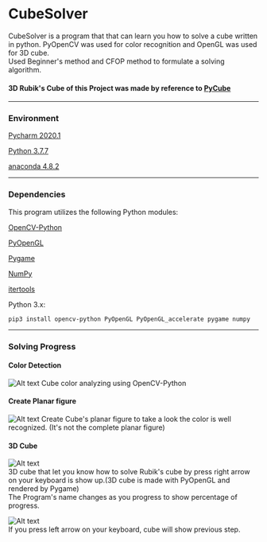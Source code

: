 # CubeSolver
CubeSolver is a program that that can learn you how to solve a cube written in python.
PyOpenCV was used for color recognition and OpenGL was used for 3D cube.   
Used Beginner's method and CFOP method to formulate a solving algorithm.


#### 3D Rubik's Cube of this Project was made by reference to [PyCube](https://github.com/mtking2/PyCube)

--------------------------------
### Environment

[Pycharm 2020.1](https://www.jetbrains.com/pycharm/)

[Python 3.7.7](https://www.python.org/)

[anaconda 4.8.2](https://www.anaconda.com)

--------------------------------

### Dependencies
This program utilizes the following Python modules:

[OpenCV-Python](https://github.com/opencv/opencv)

[PyOpenGL](https://github.com/mcfletch/pyopengl)

[Pygame](https://www.pygame.org/)

[NumPy](https://numpy.org/)

[itertools](https://pypi.org/project/more-itertools/)

Python 3.x:

```pip3 install opencv-python PyOpenGL PyOpenGL_accelerate pygame numpy ```

--------------------------------


### Solving Progress
#### Color Detection
![Alt text](https://github.com/hjm8377/CubeSolver/blob/master/resource/opencvcapture.png)
Cube color analyzing using OpenCV-Python

#### Create Planar figure
![Alt text](https://github.com/hjm8377/CubeSolver/blob/master/resource/opencvplanar.PNG)
Create Cube's planar figure to take a look the color is well recognized. (It's not the complete planar figure)

#### 3D Cube 
![Alt text](https://github.com/hjm8377/CubeSolver/blob/master/resource/opengl1.gif)   
3D cube that let you know how to solve Rubik's cube by press right arrow on your keyboard is show up.(3D cube is made with PyOpenGL and rendered by Pygame)   
The Program's name changes as you progress to show percentage of progress.

![Alt text](https://github.com/hjm8377/CubeSolver/blob/master/resource/opengl2.gif)   
If you press left arrow on your keyboard, cube will show previous step.

